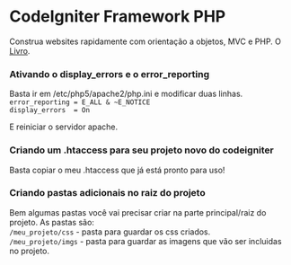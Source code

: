 # CodeIgniter Framework PHP

Construa websites rapidamente com orientação a objetos, MVC e PHP. O [Livro](http://novatec.com.br/livros/codeigniter/).

### Ativando o display_errors e o error_reporting
Basta ir em /etc/php5/apache2/php.ini e modificar duas linhas.<br />
`error_reporting = E_ALL & ~E_NOTICE`<br />
`display_errors  = On`

E reiniciar o servidor apache.

### Criando um .htaccess para seu projeto novo do codeigniter
Basta copiar o meu .htaccess que já está pronto para uso!

### Criando pastas adicionais no raiz do projeto
Bem algumas pastas você vai precisar criar na parte principal/raiz do projeto. As pastas são:<br />
`/meu_projeto/css` - pasta para guardar os css criados.<br /> 
`/meu_projeto/imgs` - pasta para guardar as imagens que vão ser incluidas no projeto.
